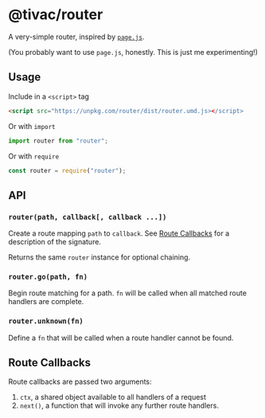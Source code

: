 # @tivac/router

A very-simple router, inspired by [`page.js`](https://www.npmjs.com/package/page).

(You probably want to use `page.js`, honestly. This is just me experimenting!)

## Usage

Include in a `<script>` tag

```html
<script src="https://unpkg.com/router/dist/router.umd.js></script>
```

Or with `import`

```js
import router from "router";
```

Or with `require`

```js
const router = require("router");
```

## API

### `router(path, callback[, callback ...])`

Create a route mapping `path` to `callback`. See [Route Callbacks](#route-callbacks) for a description of the signature.

Returns the same `router` instance for optional chaining.

### `router.go(path, fn)`

Begin route matching for a path. `fn` will be called when all matched route handlers are complete.

### `router.unknown(fn)`

Define a `fn` that will be called when a route handler cannot be found.

## Route Callbacks

Route callbacks are passed two arguments:

1. `ctx`, a shared object available to all handlers of a request
2. `next()`, a function that will invoke any further route handlers.
